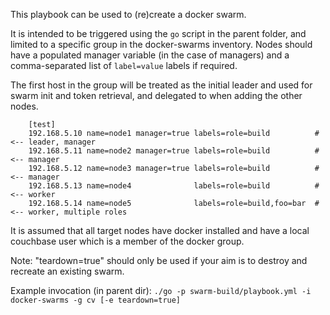 This playbook can be used to (re)create a docker swarm.

It is intended to be triggered using the `go` script in the parent folder, and limited to a specific group in the docker-swarms inventory. Nodes should have a populated manager variable (in the case of managers) and a comma-separated list of `label=value` labels if required.

The first host in the group will be treated as the initial leader and used for swarm init and token retrieval, and delegated to when adding the other nodes.

        [test]
        192.168.5.10 name=node1 manager=true labels=role=build          # <-- leader, manager
        192.168.5.11 name=node2 manager=true labels=role=build          # <-- manager
        192.168.5.12 name=node3 manager=true labels=role=build          # <-- manager
        192.168.5.13 name=node4              labels=role=build          # <-- worker
        192.168.5.14 name=node5              labels=role=build,foo=bar  # <-- worker, multiple roles

It is assumed that all target nodes have docker installed and have a local couchbase user which is a member of the docker group.

Note: "teardown=true" should only be used if your aim is to destroy and recreate an existing swarm.

Example invocation (in parent dir): `./go -p swarm-build/playbook.yml -i docker-swarms -g cv [-e teardown=true]`
